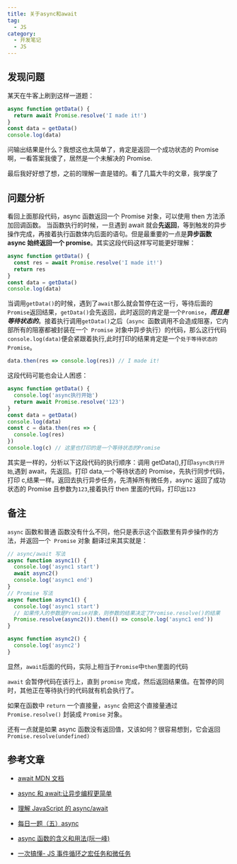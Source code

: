 ```yaml
---
title: 关于async和await
tag:
  - JS
category:
  - 开发笔记
  - JS
---
```


## 发现问题

某天在牛客上刷到这样一道题：

```js
async function getData() {
  return await Promise.resolve('I made it!')
}
const data = getData()
console.log(data)
```

问输出结果是什么？我想这也太简单了，肯定是返回一个成功状态的 Promise 啊，一看答案我傻了，居然是一个未解决的 Promise.

最后我好好想了想，之前的理解一直是错的。看了几篇大牛的文章，我学废了

## 问题分析

看回上面那段代码，async 函数返回一个 Promise 对象，可以使用 then 方法添加回调函数。 当函数执行的时候，一旦遇到 await 就会**先返回**，等到触发的异步操作完成，再接着执行函数体内后面的语句。但是最重要的一点是**异步函数 async 始终返回一个 promise**。其实这段代码这样写可能更好理解：

```js
async function getData() {
  const res = await Promise.resolve('I made it!')
  return res
}
const data = getData()
console.log(data)
```

当调用`getData()`的时候，遇到了`await`那么就会暂停在这一行，等待后面的`Promise`返回结果，`getData()`会先返回，此时返回的肯定是一个`Promise`，**_而且是等待状态的_**。接着执行调用`getData()`之后（`async `函数调用不会造成阻塞，它内部所有的阻塞都被封装在一个` Promise` 对象中异步执行）的代码，那么这行代码`console.log(data)`便会紧跟着执行,此时打印的结果肯定是一个`处于等待状态的Promise`。

```js
data.then(res => console.log(res)) // I made it!
```

这段代码可能也会让人困惑：

```js
async function getData() {
  console.log('async执行开始')
  return await Promise.resolve('123')
}
const data = getData()
console.log(data)
const c = data.then(res => {
  console.log(res)
})
console.log(c) // 这里也打印的是一个等待状态的Promise
```

其实是一样的，分析以下这段代码的执行顺序：调用 getData(),打印`async执行开始`,遇到 await，先返回。打印 data,一个等待状态的 Promise，先执行同步代码，打印 c,结果一样。返回去执行异步任务，先清掉所有微任务，async 返回了成功状态的 Promise 且参数为`123`,接着执行 then 里面的代码，打印出`123`

## 备注

`async` 函数和普通 函数没有什么不同，他只是表示这个函数里有异步操作的方法，并返回一个` Promise` 对象
翻译过来其实就是：

```js
// async/await 写法
async function async1() {
  console.log('async1 start')
  await async2()
  console.log('async1 end')
}
// Promise 写法
async function async1() {
  console.log('async1 start')
  // 如果传入的参数是Promise对象，则参数的结果决定了Promise.resolve()的结果
  Promise.resolve(async2()).then(() => console.log('async1 end'))
}

async function async2() {
  console.log('async2')
}
```

显然，`await`后面的代码，实际上相当于`Promise`中`then`里面的代码

`await` 会暂停代码在该行上，直到 `promise` 完成，然后返回结果值。在暂停的同时，其他正在等待执行的代码就有机会执行了。

如果在函数中 `return` 一个直接量，`async` 会把这个直接量通过 `Promise.resolve()` 封装成 `Promise` 对象。

还有一点就是如果 async 函数没有返回值，又该如何？很容易想到，它会返回 `Promise.resolve(undefined)`

## 参考文章

- [await MDN 文档](https://developer.mozilla.org/zh-CN/docs/Web/JavaScript/Reference/Operators/await)

- [async 和 await:让异步编程更简单](https://developer.mozilla.org/zh-CN/docs/Learn/JavaScript/Asynchronous/Async_await)

- [理解 JavaScript 的 async/await](https://segmentfault.com/a/1190000007535316)

- [每日一题（五）async](https://blog.csdn.net/MFWSCQ/article/details/105109727)

- [async 函数的含义和用法(阮一峰)](http://www.ruanyifeng.com/blog/2015/05/async.html)

- [一次搞懂- JS 事件循环之宏任务和微任务](https://segmentfault.com/a/1190000039971920)
